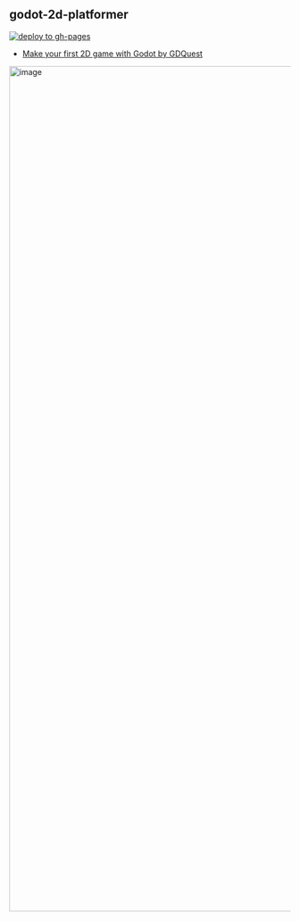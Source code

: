 ## godot-2d-platformer

[![deploy to gh-pages](https://github.com/sh-cho/godot-2d-platformer/actions/workflows/deploy-web.yml/badge.svg)](https://github.com/sh-cho/godot-2d-platformer/actions/workflows/deploy-web.yml)

- [Make your first 2D game with Godot by GDQuest](https://www.youtube.com/playlist?list=PLhqJJNjsQ7KH_z21S_XeXD3Ht3WnSqW97)

<img width="1514" alt="image" src="https://user-images.githubusercontent.com/11611397/172000760-277773b1-b635-4816-9147-957221530525.png">
